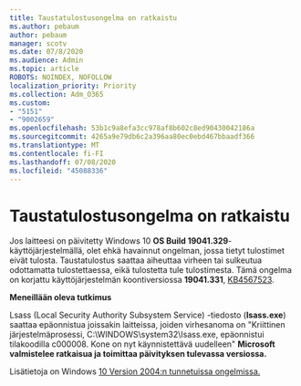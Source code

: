 ```yaml
---
title: Taustatulostusongelma on ratkaistu
ms.author: pebaum
author: pebaum
manager: scotv
ms.date: 07/8/2020
ms.audience: Admin
ms.topic: article
ROBOTS: NOINDEX, NOFOLLOW
localization_priority: Priority
ms.collection: Adm_O365
ms.custom:
- "5151"
- "9002659"
ms.openlocfilehash: 53b1c9a8efa3cc978af8b602c8ed90430042186a
ms.sourcegitcommit: 4265a9e79db6c2a396aa80ec0ebd467bbaadf366
ms.translationtype: MT
ms.contentlocale: fi-FI
ms.lasthandoff: 07/08/2020
ms.locfileid: "45088336"
---
```

# <a name="print-spooler-issue-is-resolved"></a>Taustatulostusongelma on ratkaistu

Jos laitteesi on päivitetty Windows 10 **OS Build 19041.329**-käyttöjärjestelmällä, olet ehkä havainnut ongelman, jossa tietyt tulostimet eivät tulosta. Taustatulostus saattaa aiheuttaa virheen tai sulkeutua odottamatta tulostettaessa, eikä tulostetta tule tulostimesta. Tämä ongelma on korjattu käyttöjärjestelmän koontiversiossa **19041.331**, [KB4567523](https://support.microsoft.com/help/4567523/windows-10-update-kb4567523).  

**Meneillään oleva tutkimus**

Lsass (Local Security Authority Subsystem Service) -tiedosto (**Isass.exe**) saattaa epäonnistua joissakin laitteissa, joiden virhesanoma on "Kriittinen järjestelmäprosessi, C:\WINDOWS\system32\Isass.exe, epäonnistui tilakoodilla c000008. Kone on nyt käynnistettävä uudelleen"  **Microsoft valmistelee ratkaisua ja toimittaa päivityksen tulevassa versiossa.**

Lisätietoja on Windows [10 Version 2004:n tunnetuissa ongelmissa.](https://docs.microsoft.com/windows/release-information/status-windows-10-2004#442msgdesc)